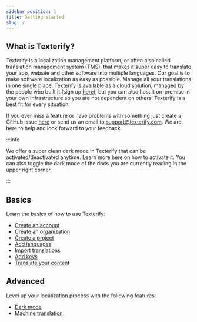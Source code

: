 ```yaml
---
sidebar_position: 1
title: Getting started
slug: /
---
```



## What is Texterify?

Texterify is a localization management platform, or often also called translation management system (TMS), that makes it super easy to translate your app, website and other software into multiple languages. Our goal is to make software localization as easy as possible. Manage all your translations in one single place. Texterify is available as a cloud solution, managed by the people who built it (sign up [here](https://app.texterify.com/signup)), but you can also host it on-premise in your own infrastructure so you are not dependent on others. Texterify is a best fit for every situation.

If you ever miss a feature or have problems with something just create a GitHub issue [here](https://github.com/texterify/texterify/issues) or send us an email to <support@texterify.com>. We are here to help and look forward to your feedback.


:::info

We offer a super clean dark mode in Texterify that can be activated/deactivated anytime. Learn more [here](/advanced/dark-mode) on how to activate it. You can also toggle the dark mode of the docs you are currently reading in the upper right corner.

:::

## Basics

Learn the basics of how to use Texterify:

- [Create an account](basics/create-account)
- [Create an organization](basics/create-organization)
- [Create a project](basics/create-project)
- [Add languages](basics/add-languages)
- [Import translations](basics/import-translations)
- [Add keys](basics/add-keys)
- [Translate your content](basics/translate-content)

## Advanced

Level up your localization process with the following features:

- [Dark mode](advanced/dark-mode)
- [Machine translation](advanced/machine-translation)

<!-- ## Integration guides

If you are already feeling comfortable using Texterify check out our integration guides to learn how to integrate it into your software:

- [Android](integrations/android)
- [Angular](integrations/angular)
- [iOS](integrations/ios)
- [React](integrations/react)
- [Ruby on Rails](integrations/ruby-on-rails) -->

<!-- ## Tools

Make sure to also check out the various tools we are offering for working with Texterify:

- [CLI](tools/cli)
- [API](tools/api)
- [Node.js](tools/nodejs)
- [Android SDK](tools/android-sdk)
- [iOS SDK](tools/ios-sdk) -->
